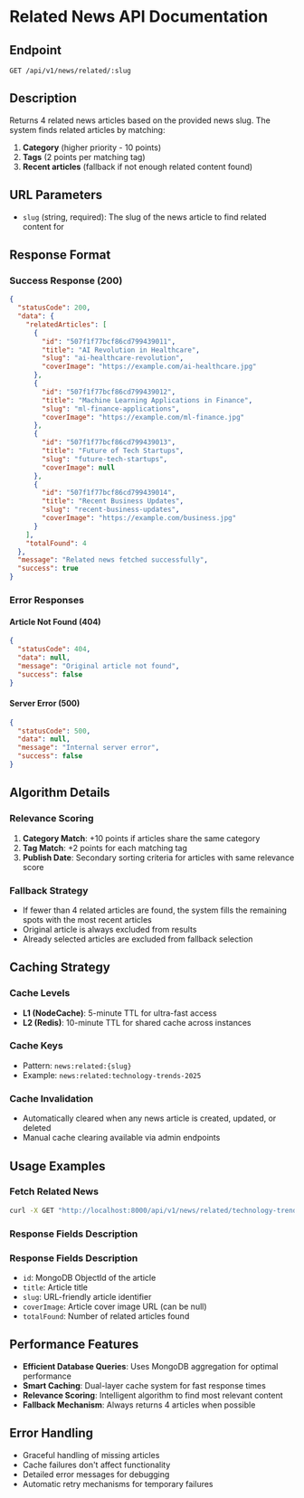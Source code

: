 # Related News API Documentation

## Endpoint

`GET /api/v1/news/related/:slug`

## Description

Returns 4 related news articles based on the provided news slug. The system finds related articles by matching:

1. **Category** (higher priority - 10 points)
2. **Tags** (2 points per matching tag)
3. **Recent articles** (fallback if not enough related content found)

## URL Parameters

- `slug` (string, required): The slug of the news article to find related content for

## Response Format

### Success Response (200)

```json
{
  "statusCode": 200,
  "data": {
    "relatedArticles": [
      {
        "id": "507f1f77bcf86cd799439011",
        "title": "AI Revolution in Healthcare",
        "slug": "ai-healthcare-revolution",
        "coverImage": "https://example.com/ai-healthcare.jpg"
      },
      {
        "id": "507f1f77bcf86cd799439012",
        "title": "Machine Learning Applications in Finance",
        "slug": "ml-finance-applications",
        "coverImage": "https://example.com/ml-finance.jpg"
      },
      {
        "id": "507f1f77bcf86cd799439013",
        "title": "Future of Tech Startups",
        "slug": "future-tech-startups",
        "coverImage": null
      },
      {
        "id": "507f1f77bcf86cd799439014",
        "title": "Recent Business Updates",
        "slug": "recent-business-updates",
        "coverImage": "https://example.com/business.jpg"
      }
    ],
    "totalFound": 4
  },
  "message": "Related news fetched successfully",
  "success": true
}
```

### Error Responses

#### Article Not Found (404)

```json
{
  "statusCode": 404,
  "data": null,
  "message": "Original article not found",
  "success": false
}
```

#### Server Error (500)

```json
{
  "statusCode": 500,
  "data": null,
  "message": "Internal server error",
  "success": false
}
```

## Algorithm Details

### Relevance Scoring

1. **Category Match**: +10 points if articles share the same category
2. **Tag Match**: +2 points for each matching tag
3. **Publish Date**: Secondary sorting criteria for articles with same relevance score

### Fallback Strategy

- If fewer than 4 related articles are found, the system fills the remaining spots with the most recent articles
- Original article is always excluded from results
- Already selected articles are excluded from fallback selection

## Caching Strategy

### Cache Levels

- **L1 (NodeCache)**: 5-minute TTL for ultra-fast access
- **L2 (Redis)**: 10-minute TTL for shared cache across instances

### Cache Keys

- Pattern: `news:related:{slug}`
- Example: `news:related:technology-trends-2025`

### Cache Invalidation

- Automatically cleared when any news article is created, updated, or deleted
- Manual cache clearing available via admin endpoints

## Usage Examples

### Fetch Related News

```bash
curl -X GET "http://localhost:8000/api/v1/news/related/technology-trends-2025"
```

### Response Fields Description

### Response Fields Description

- `id`: MongoDB ObjectId of the article
- `title`: Article title
- `slug`: URL-friendly article identifier
- `coverImage`: Article cover image URL (can be null)
- `totalFound`: Number of related articles found

## Performance Features

- **Efficient Database Queries**: Uses MongoDB aggregation for optimal performance
- **Smart Caching**: Dual-layer cache system for fast response times
- **Relevance Scoring**: Intelligent algorithm to find most relevant content
- **Fallback Mechanism**: Always returns 4 articles when possible

## Error Handling

- Graceful handling of missing articles
- Cache failures don't affect functionality
- Detailed error messages for debugging
- Automatic retry mechanisms for temporary failures
